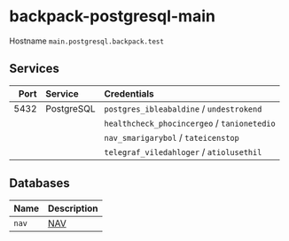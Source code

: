 # backpack-postgresql-main

Hostname `main.postgresql.backpack.test`

## Services

| Port | Service | Credentials
| ---: | :------ | :----------
| 5432 | PostgreSQL | `postgres_ibleabaldine` / `undestrokend`
| | | `healthcheck_phocincergeo` / `tanionetedio`
| | | `nav_smarigarybol` / `tateicenstop`
| | | `telegraf_viledahloger` / `atiolusethil`

## Databases

| Name | Description
| :--- | :----------
| `nav` | [NAV](../../../nav)
